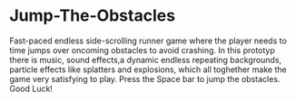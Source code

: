 # Jump-The-Obstacles
Fast-paced endless side-scrolling runner game where the player needs to time jumps over oncoming obstacles to avoid crashing. 
In this prototyp there is music, sound effects,a dynamic endless repeating backgrounds, particle effects like splatters and explosions, which all toghether make the game very satisfying to play. 
Press the Space bar to jump the obstacles.
Good Luck!
